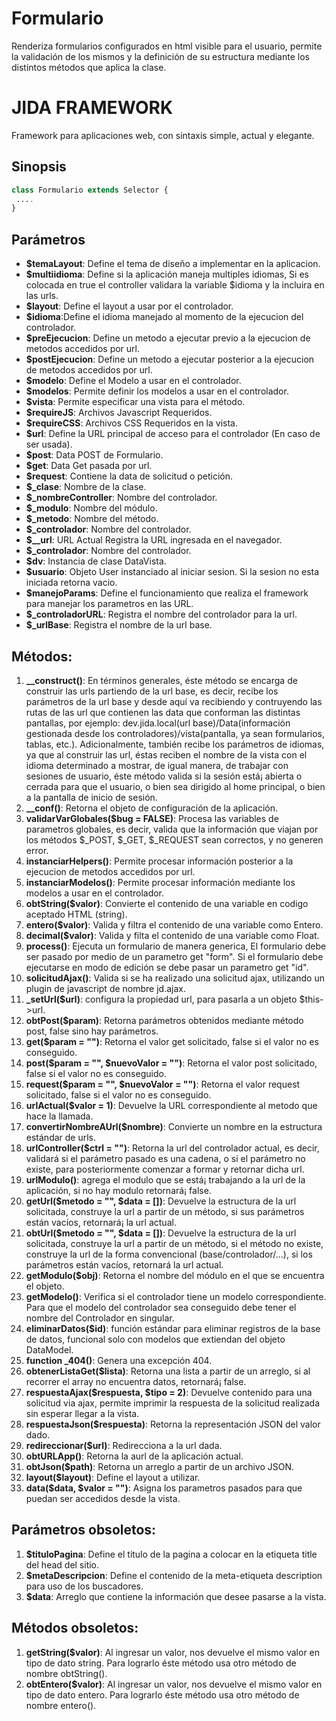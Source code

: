 # Formulario
Renderiza formularios configurados en html visible para el usuario, permite la validación de los mismos y la definición de su estructura mediante los distintos métodos que aplica la clase.

# JIDA FRAMEWORK
Framework para aplicaciones web, con sintaxis simple, actual y elegante.

Sinopsis
---
```php
class Formulario extends Selector {
 ....
}
```
Parámetros
---
- **$temaLayout**: Define el tema de diseño a implementar en la aplicacion.
- **$multiidioma**: Define si la aplicación maneja multiples idiomas, Si es colocada en true el controller validara la variable $idioma y la incluira en las urls.
- **$layout**: Define el layout a usar por el controlador.
- **$idioma**:Define el idioma manejado al momento de la ejecucion del controlador.
- **$preEjecucion**: Define un metodo a ejecutar previo a la ejecucion de metodos accedidos por url.
- **$postEjecucion**: Define un metodo a ejecutar posterior a la ejecucion de metodos accedidos por url.
- **$modelo**: Define el Modelo a usar en el controlador.
- **$modelos**: Permite definir los modelos a usar en el controlador.
- **$vista**: Permite especificar una vista para el método.
- **$requireJS**: Archivos Javascript Requeridos.
- **$requireCSS**: Archivos CSS Requeridos en la vista.
- **$url**: Define la URL principal de acceso para el controlador (En caso de ser usada).
- **$post**: Data POST de Formulario.
- **$get**: Data Get pasada por url.
- **$request**: Contiene la data de solicitud o petición.
- **$_clase**: Nombre de la clase.
- **$_nombreController**: Nombre del controlador.
- **$_modulo**: Nombre del módulo.
- **$_metodo**: Nombre del método.
- **$_controlador**: Nombre del controlador.
- **$__url**: URL Actual Registra la URL ingresada en el navegador.
- **$_controlador**: Nombre del controlador.
- **$dv**: Instancia de clase DataVista.
- **$usuario**: Objeto User instanciado al iniciar sesion. Si la sesion no esta iniciada retorna vacio.
- **$manejoParams**: Define el funcionamiento que realiza el framework para manejar los parametros en las URL.
- **$_controladorURL**: Registra el nombre del controlador para la url.
- **$_urlBase**: Registra el nombre de la url base.

Métodos:
---
1. **__construct()**: En términos generales, éste método se encarga de construir las urls partiendo de la url base, es decir, recibe los parámetros de la url base y desde aquí­ va recibiendo y contruyendo las rutas de las url que contienen las data que conforman las distintas pantallas, por ejemplo: dev.jida.local(url base)/Data(información gestionada desde los controladores)/vista(pantalla, ya sean formularios, tablas, etc.). Adicionalmente, también recibe los parámetros de idiomas, ya que al construir las url, éstas reciben el nombre de la vista con el idioma determinado a mostrar, de igual manera, de trabajar con sesiones de usuario, éste método valida si la sesión está¡ abierta o cerrada para que el usuario, o bien sea dirigido al home principal, o bien a la pantalla de inicio de sesión.
2. **__conf()**: Retorna el objeto de configuración de la aplicación. 
3. **validarVarGlobales($bug = FALSE)**: Procesa las variables de parametros globales, es decir, valida que la información que viajan por los métodos $_POST, $_GET, $_REQUEST sean correctos, y no generen error.
4. **instanciarHelpers()**: Permite procesar información posterior a la ejecucion de metodos accedidos por url.
5. **instanciarModelos()**: Permite procesar información mediante los modelos a usar en el controlador.
6. **obtString($valor)**: Convierte el contenido de una variable en codigo aceptado HTML (string).
7. **entero($valor)**: Valida y filtra el contenido de una variable como Entero.
8. **decimal($valor)**: Valida y filta el contenido de una variable como Float.
9. **process()**: Ejecuta un formulario de manera generica, El formulario debe ser pasado por medio de un parametro get "form". Si el formulario debe ejecutarse en modo de edición se debe pasar un parametro get "id".
10. **solicitudAjax()**: Valida si se ha realizado una solicitud ajax, utilizando un plugin de javascript de nombre jd.ajax.
11. **_setUrl($url)**: configura la propiedad url, para pasarla a un objeto $this->url.
12. **obtPost($param)**: Retorna parámetros obtenidos mediante método post, false sino hay parámetros.
13. **get($param = "")**: Retorna el valor get solicitado, false si el valor no es conseguido.
14. **post($param = "", $nuevoValor = "")**: Retorna el valor post solicitado, false si el valor no es conseguido.
15. **request($param = "", $nuevoValor = "")**: Retorna el valor request solicitado, false si el valor no es conseguido.
16. **urlActual($valor = 1)**: Devuelve la URL correspondiente al metodo que hace la llamada.
17. **convertirNombreAUrl($nombre)**: Convierte un nombre en la estructura estándar de urls.
18. **urlController($ctrl = "")**: Retorna la url del controlador actual, es decir, validará si el parámetro pasado es una cadena, o si el parámetro no existe, para posteriormente comenzar a formar y retornar dicha url.
19. **urlModulo()**: agrega el modulo que se está¡ trabajando a la url de la aplicación, si no hay modulo retornará¡ false.
20. **getUrl($metodo = "", $data = [])**: Devuelve la estructura de la url solicitada, construye la url a partir de un método, si sus parámetros están vacíos, retornará¡ la url actual.
21. **obtUrl($metodo = "", $data = [])**: Devuelve la estructura de la url solicitada, construye la url a partir de un método, si el método no existe, construye la url de la forma convencional (base/controlador/...), si los parámetros están vacíos, retornará la url actual.
22. **getModulo($obj)**: Retorna el nombre del módulo en el que se encuentra el objeto.
23. **getModelo()**: Verifica si el controlador tiene un modelo correspondiente. Para que el modelo del controlador sea conseguido debe tener el nombre del Controlador en singular.
24. **eliminarDatos($id)**: función estándar para eliminar registros de la base de datos, funcional solo con modelos que extiendan del objeto DataModel.
25. **function _404()**: Genera una excepción 404.
26. **obtenerListaGet($lista)**: Retorna una lista a partir de un arreglo, si al recorrer el array no encuentra datos, retornará¡ false.
27. **respuestaAjax($respuesta, $tipo = 2)**: Devuelve contenido para una solicitud via ajax, permite imprimir la respuesta de la solicitud realizada sin esperar llegar a la vista.
28. **respuestaJson($respuesta)**: Retorna la representación JSON del valor dado.
29. **redireccionar($url)**: Redirecciona a la url dada.
30. **obtURLApp()**: Retorna la aurl de la aplicación actual. 
31. **obtJson($path)**: Retorna un arreglo a partir de un archivo JSON.
32. **layout($layout)**: Define el layout a utilizar.
33. **data($data, $valor = "")**: Asigna los parametros pasados para que puedan ser accedidos desde la vista.

Parámetros obsoletos:
---
1. **$tituloPagina**: Define el titulo de la pagina a colocar en la etiqueta title del head del sitio.
2. **$metaDescripcion**: Define el contenido de la meta-etiqueta description para uso de los buscadores.
3. **$data**: Arreglo que contiene la información que desee pasarse a la vista.


Métodos obsoletos:
---
1. **getString($valor)**: Al ingresar un valor, nos devuelve el mismo valor en tipo de dato string. Para lograrlo éste método usa otro método de nombre obtString().
2. **obtEntero($valor)**: Al ingresar un valor, nos devuelve el mismo valor en tipo de dato entero. Para lograrlo éste método usa otro método de nombre entero().
